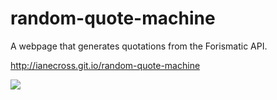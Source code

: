 # random-quote-machine 

A webpage that generates quotations from the Forismatic API.   

http://ianecross.git.io/random-quote-machine

<img src="https://ianecross.github.io/random-quote-machine/img/screenshot.png">

